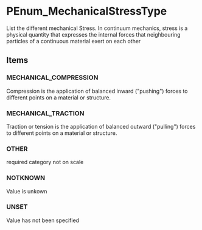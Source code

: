 # PEnum_MechanicalStressType

List the different mechanical Stress. In continuum mechanics, stress is a physical quantity that expresses the internal forces that neighbouring particles of a continuous material exert on each other
<!-- end of short definition -->


## Items

### MECHANICAL_COMPRESSION
Compression is the application of balanced inward ("pushing") forces to different points on a material or structure.

### MECHANICAL_TRACTION
Traction or tension is the application of balanced outward ("pulling") forces to different points on a material or structure.

### OTHER
required category not on scale

### NOTKNOWN
Value is unkown

### UNSET
Value has not been specified
